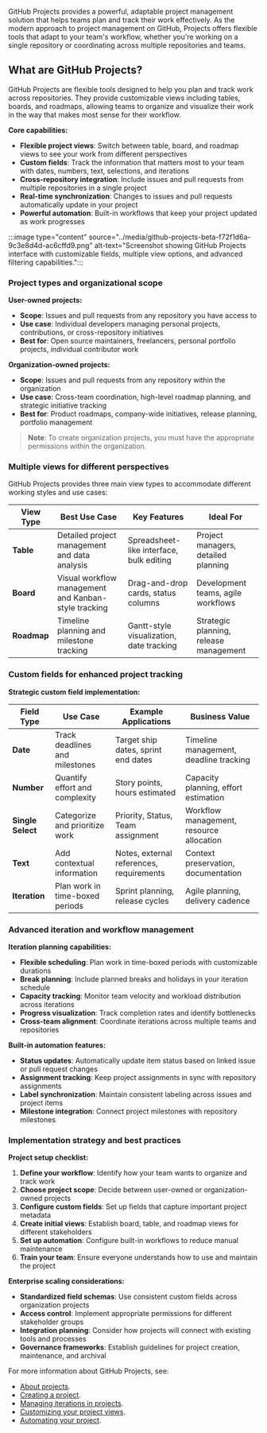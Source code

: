 GitHub Projects provides a powerful, adaptable project management solution that helps teams plan and track their work effectively. As the modern approach to project management on GitHub, Projects offers flexible tools that adapt to your team's workflow, whether you're working on a single repository or coordinating across multiple repositories and teams.

## What are GitHub Projects?

GitHub Projects are flexible tools designed to help you plan and track work across repositories. They provide customizable views including tables, boards, and roadmaps, allowing teams to organize and visualize their work in the way that makes most sense for their workflow.

**Core capabilities:**

- **Flexible project views**: Switch between table, board, and roadmap views to see your work from different perspectives
- **Custom fields**: Track the information that matters most to your team with dates, numbers, text, selections, and iterations
- **Cross-repository integration**: Include issues and pull requests from multiple repositories in a single project
- **Real-time synchronization**: Changes to issues and pull requests automatically update in your project
- **Powerful automation**: Built-in workflows that keep your project updated as work progresses

:::image type="content" source="../media/github-projects-beta-f72f1d6a-9c3e8d4d-ac6cffd9.png" alt-text="Screenshot showing GitHub Projects interface with customizable fields, multiple view options, and advanced filtering capabilities.":::

### Project types and organizational scope

**User-owned projects:**

- **Scope**: Issues and pull requests from any repository you have access to
- **Use case**: Individual developers managing personal projects, contributions, or cross-repository initiatives
- **Best for**: Open source maintainers, freelancers, personal portfolio projects, individual contributor work

**Organization-owned projects:**

- **Scope**: Issues and pull requests from any repository within the organization
- **Use case**: Cross-team coordination, high-level roadmap planning, and strategic initiative tracking
- **Best for**: Product roadmaps, company-wide initiatives, release planning, portfolio management

> **Note**: To create organization projects, you must have the appropriate permissions within the organization.

### Multiple views for different perspectives

GitHub Projects provides three main view types to accommodate different working styles and use cases:

| **View Type** | **Best Use Case**                                    | **Key Features**                         | **Ideal For**                          |
| ------------- | ---------------------------------------------------- | ---------------------------------------- | -------------------------------------- |
| **Table**     | Detailed project management and data analysis        | Spreadsheet-like interface, bulk editing | Project managers, detailed planning    |
| **Board**     | Visual workflow management and Kanban-style tracking | Drag-and-drop cards, status columns      | Development teams, agile workflows     |
| **Roadmap**   | Timeline planning and milestone tracking             | Gantt-style visualization, date tracking | Strategic planning, release management |

### Custom fields for enhanced project tracking

**Strategic custom field implementation:**

| **Field Type**    | **Use Case**                    | **Example Applications**                 | **Business Value**                       |
| ----------------- | ------------------------------- | ---------------------------------------- | ---------------------------------------- |
| **Date**          | Track deadlines and milestones  | Target ship dates, sprint end dates      | Timeline management, deadline tracking   |
| **Number**        | Quantify effort and complexity  | Story points, hours estimated            | Capacity planning, effort estimation     |
| **Single Select** | Categorize and prioritize work  | Priority, Status, Team assignment        | Workflow management, resource allocation |
| **Text**          | Add contextual information      | Notes, external references, requirements | Context preservation, documentation      |
| **Iteration**     | Plan work in time-boxed periods | Sprint planning, release cycles          | Agile planning, delivery cadence         |

### Advanced iteration and workflow management

**Iteration planning capabilities:**

- **Flexible scheduling**: Plan work in time-boxed periods with customizable durations
- **Break planning**: Include planned breaks and holidays in your iteration schedule
- **Capacity tracking**: Monitor team velocity and workload distribution across iterations
- **Progress visualization**: Track completion rates and identify bottlenecks
- **Cross-team alignment**: Coordinate iterations across multiple teams and repositories

**Built-in automation features:**

- **Status updates**: Automatically update item status based on linked issue or pull request changes
- **Assignment tracking**: Keep project assignments in sync with repository assignments
- **Label synchronization**: Maintain consistent labeling across issues and project items
- **Milestone integration**: Connect project milestones with repository milestones

### Implementation strategy and best practices

**Project setup checklist:**

1. **Define your workflow**: Identify how your team wants to organize and track work
2. **Choose project scope**: Decide between user-owned or organization-owned projects
3. **Configure custom fields**: Set up fields that capture important project metadata
4. **Create initial views**: Establish board, table, and roadmap views for different stakeholders
5. **Set up automation**: Configure built-in workflows to reduce manual maintenance
6. **Train your team**: Ensure everyone understands how to use and maintain the project

**Enterprise scaling considerations:**

- **Standardized field schemas**: Use consistent custom fields across organization projects
- **Access control**: Implement appropriate permissions for different stakeholder groups
- **Integration planning**: Consider how projects will connect with existing tools and processes
- **Governance frameworks**: Establish guidelines for project creation, maintenance, and archival

For more information about GitHub Projects, see:

- [About projects](https://docs.github.com/en/issues/planning-and-tracking-with-projects/learning-about-projects/about-projects).
- [Creating a project](https://docs.github.com/en/issues/planning-and-tracking-with-projects/creating-projects/creating-a-project).
- [Managing iterations in projects](https://docs.github.com/issues/planning-and-tracking-with-projects/managing-iterations-in-projects).
- [Customizing your project views](https://docs.github.com/issues/planning-and-tracking-with-projects/customizing-views-in-your-project).
- [Automating your project](https://docs.github.com/issues/planning-and-tracking-with-projects/automating-your-project).
